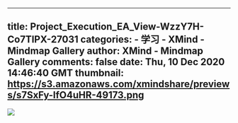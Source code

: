 
---
title: Project_Execution_EA_View-WzzY7H-Co7TIPX-27031
categories: 
    - 学习
    - XMind - Mindmap Gallery
author: XMind - Mindmap Gallery
comments: false
date: Thu, 10 Dec 2020 14:46:40 GMT
thumbnail: https://s3.amazonaws.com/xmindshare/previews/s7SxFy-IfO4uHR-49173.png
---

<div>   
<img src="https://s3.amazonaws.com/xmindshare/previews/s7SxFy-IfO4uHR-49173.png" referrerpolicy="no-referrer">  
</div>
            